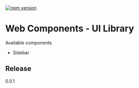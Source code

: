 [![npm version](https://badge.fury.io/js/angular2-expandable-list.svg)](https://www.npmjs.com/package/sf-web-components)

# Web Components - UI Library

Available components
- Sidebar

## Release

0.0.1
